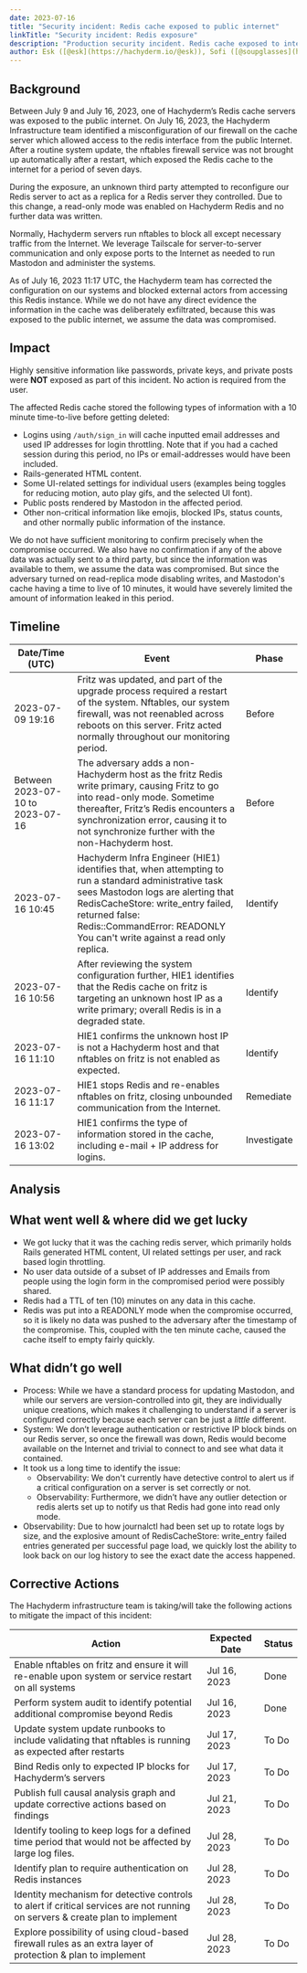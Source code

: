 ```yaml
---
date: 2023-07-16
title: "Security incident: Redis cache exposed to public internet"
linkTitle: "Security incident: Redis exposure"
description: "Production security incident. Redis cache exposed to internet. No user action required."
author: Esk ([@esk](https://hachyderm.io/@esk)), Sofi ([@soupglasses](https://hachyderm.io/@soupglasses)), and the Hachyderm Infra team
---
```


## Background

Between July 9 and July 16, 2023, one of Hachyderm’s Redis cache servers was exposed to the public internet. On July 16, 2023, the Hachyderm Infrastructure team identified a misconfiguration of our firewall on the cache server which allowed access to the redis interface from the public Internet. After a routine system update, the nftables firewall service was not brought up automatically after a restart, which exposed the Redis cache to the internet for a period of seven days.

During the exposure, an unknown third party attempted to reconfigure our Redis server to act as a replica for a Redis server they controlled. Due to this change, a read-only mode was enabled on Hachyderm Redis and no further data was written.

Normally, Hachyderm servers run nftables to block all except necessary traffic from the Internet. We leverage Tailscale for server-to-server communication and only expose ports to the Internet as needed to run Mastodon and administer the systems.

As of July 16, 2023 11:17 UTC, the Hachyderm team has corrected the configuration on our systems and blocked external actors from accessing this Redis instance. While we do not have any direct evidence the information in the cache was deliberately exfiltrated, because this was exposed to the public internet, we assume the data was compromised.

## Impact

Highly sensitive information like passwords, private keys, and private posts were **NOT** exposed as part of this incident. No action is required from the user.

The affected Redis cache stored the following types of information with a 10 minute time-to-live before getting deleted:

- Logins using `/auth/sign_in` will cache inputted email addresses and used IP addresses for login throttling. Note that if you had a cached session during this period, no IPs or email-addresses would have been included.
- Rails-generated HTML content.
- Some UI-related settings for individual users (examples being toggles for reducing motion, auto play gifs, and the selected UI font).
- Public posts rendered by Mastodon in the affected period.
- Other non-critical information like emojis, blocked IPs, status counts, and other normally public information of the instance.

We do not have sufficient monitoring to confirm precisely when the compromise occurred. We also have no confirmation if any of the above data was actually sent to a third party, but since the information was available to them, we assume the data was compromised. But since the adversary turned on read-replica mode disabling writes, and Mastodon's cache having a time to live of 10 minutes, it would have severely limited the amount of information leaked in this period.

## Timeline

| **Date/Time (UTC)**                            | **Event**                                                                                                                                                                                                                                                                        | **Phase**        |
|--------------------------------------------|------------------------------------------------------------------------------------------------------------------------------------------------------------------------------------------------------------------------------------------------------------------------------|--------------|
| 2023-07-09 19:16                           | Fritz was updated, and part of the upgrade process required a restart of the system. Nftables, our system firewall, was not reenabled across reboots on this server. Fritz acted normally throughout our monitoring period.                                                  |  Before      |
| Between 2023-07-10 to 2023-07-16 | The adversary adds a non-Hachyderm host as the fritz Redis write primary, causing Fritz to go into read-only mode. Sometime thereafter, Fritz’s Redis encounters a synchronization error, causing it to not synchronize further with the non-Hachyderm host.                 |  Before      |
| 2023-07-16 10:45                           | Hachyderm Infra Engineer (HIE1) identifies that, when attempting to run a standard administrative task sees Mastodon logs are alerting that RedisCacheStore: write_entry failed, returned false: Redis::CommandError: READONLY You can't write against a read only replica.  |  Identify    |
| 2023-07-16 10:56                           | After reviewing the system configuration further, HIE1 identifies that the Redis cache on fritz is targeting an unknown host IP as a write primary; overall Redis is in a degraded state.                                                                                    |  Identify    |
| 2023-07-16 11:10                           | HIE1 confirms the unknown host IP is not a Hachyderm host and that nftables on fritz is not enabled as expected.                                                                                                                                                             |  Identify    |
| 2023-07-16 11:17                           | HIE1 stops Redis and re-enables nftables on fritz, closing unbounded communication from the Internet.                                                                                                                                                                        |  Remediate   |
| 2023-07-16 13:02                           | HIE1 confirms the type of information stored in the cache, including e-mail + IP address for logins.                                                                                                                                                                         |  Investigate |

## Analysis

## What went well & where did we get lucky

- We got lucky that it was the caching redis server, which primarily holds Rails generated HTML content, UI related settings per user, and rack based login throttling.
- No user data outside of a subset of IP addresses and Emails from people using the login form in the compromised period were possibly shared.
- Redis had a TTL of ten (10) minutes on any data in this cache.
- Redis was put into a READONLY mode when the compromise occurred, so it is likely no data was pushed to the adversary after the timestamp of the compromise. This, coupled with the ten minute cache, caused the cache itself to empty fairly quickly.

## What didn’t go well

- Process: While we have a standard process for updating Mastodon, and while our servers are version-controlled into git, they are individually unique creations, which makes it challenging to understand if a server is configured correctly because each server can be just a *little* different.
- System: We don’t leverage authentication or restrictive IP block binds on our Redis server, so once the firewall was down, Redis would become available on the Internet and trivial to connect to and see what data it contained.
- It took us a long time to identify the issue:
  - Observability: We don't currently have detective control to alert us if a critical configuration on a server is set correctly or not.
  - Observability: Furthermore, we didn’t have any outlier detection or redis alerts set up to notify us that Redis had gone into read only mode.
- Observability: Due to how journalctl had been set up to rotate logs by size, and the explosive amount of RedisCacheStore: write_entry failed entries generated per successful page load, we quickly lost the ability to look back on our log history to see the exact date the access happened.

## Corrective Actions

The Hachyderm infrastructure team is taking/will take the following actions to mitigate the impact of this incident:

| Action                                                                                                                        | Expected Date | Status |
|-------------------------------------------------------------------------------------------------------------------------------|---------------|--------|
| Enable nftables on fritz and ensure it will re-enable upon system or service restart on all systems                           |  Jul 16, 2023 |  Done  |
| Perform system audit to identify potential additional compromise beyond Redis                                                 |  Jul 16, 2023 |  Done  |
| Update system update runbooks to include validating that nftables is running as expected after restarts                       |  Jul 17, 2023 |  To Do |
| Bind Redis only to expected IP blocks for Hachyderm’s servers                                                                 |  Jul 17, 2023 |  To Do |
| Publish full causal analysis graph and update corrective actions based on findings                                            |  Jul 21, 2023 |  To Do |
| Identify tooling to keep logs for a defined time period that would not be affected by large log files.                        |  Jul 28, 2023 |  To Do |
| Identify plan to require authentication on Redis instances                                                                    |  Jul 28, 2023 |  To Do |
| Identity mechanism for detective controls to alert if critical services are not running on servers & create plan to implement |  Jul 28, 2023 |  To Do |
| Explore possibility of using cloud-based firewall rules as an extra layer of protection & plan to implement                   |  Jul 28, 2023 |  To Do |
